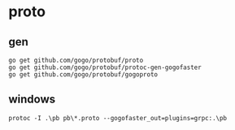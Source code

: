# proto

## gen

```shell script
go get github.com/gogo/protobuf/proto
go get github.com/gogo/protobuf/protoc-gen-gogofaster
go get github.com/gogo/protobuf/gogoproto
```

## windows
`protoc -I .\pb pb\*.proto --gogofaster_out=plugins=grpc:.\pb`
